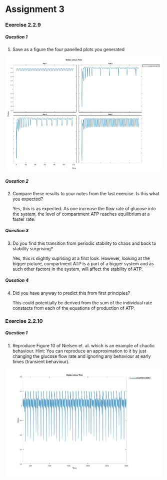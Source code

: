 # Assignment 3

### Exercise 2.2.9

##### Question 1

1. Save as a figure the four panelled plots you generated

 ![figure9](figure9.jpg)

##### Question 2

2. Compare these results to your notes from the last exercise. Is this what you expected?

   Yes, this is as expected. As one increase the flow rate of glucose into the system, the level of compartment ATP reaches equilibrium at a faster rate.

##### Question 3

3. Do you find this transition from periodic stability to chaos and back to stability surprising?

   Yes, this is slightly suprising at a first look. However, looking at the bigger picture, compartment ATP is a part of a bigger system and as such other factors in the system, will affect the stability of ATP.

##### Question 4

4. Did you have anyway to predict this from first principles?

   This could potentially be derived from the sum of the individual rate constacts from each of the equations of production of ATP.

### Exercise 2.2.10

##### Question 1

1. Reproduce Figure 10 of Nielsen et. al. which is an example of chaotic behaviour.
   Hint: You can reproduce an approximation to it by just changing the glucose flow rate and ignoring any behaviour at early times (transient behaviour).

 ![figure10](figure10.jpg)